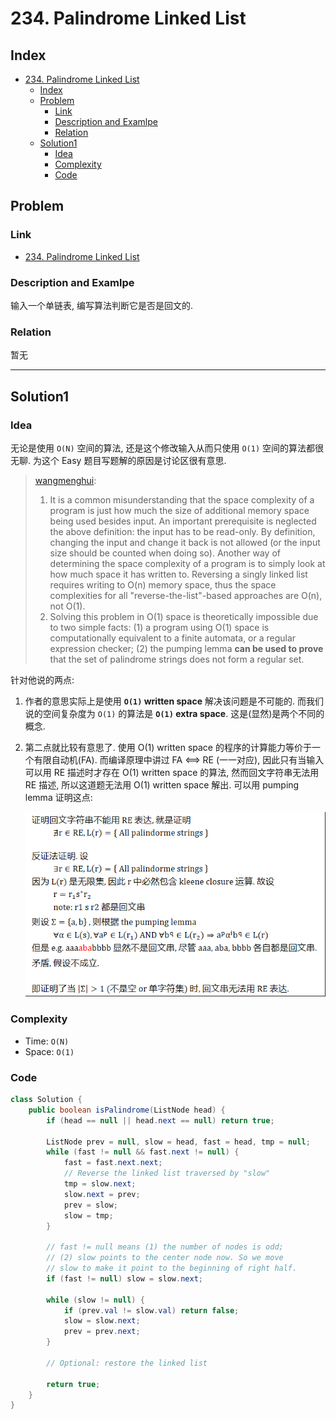 # 234. Palindrome Linked List

## Index

- [234. Palindrome Linked List](#234-palindrome-linked-list)
  - [Index](#index)
  - [Problem](#problem)
    - [Link](#link)
    - [Description and Examlpe](#description-and-examlpe)
    - [Relation](#relation)
  - [Solution1](#solution1)
    - [Idea](#idea)
    - [Complexity](#complexity)
    - [Code](#code)



## Problem

### Link

- [234. Palindrome Linked List][1]

### Description and Examlpe

输入一个单链表, 编写算法判断它是否是回文的.

### Relation

暂无

----

## Solution1

### Idea

无论是使用 `O(N)` 空间的算法, 还是这个修改输入从而只使用 `O(1)` 空间的算法都很无聊. 为这个 Easy 题目写题解的原因是讨论区很有意思.

> [wangmenghui][2]:
>
> 1. It is a common misunderstanding that the space complexity of a program is just how much the size of additional memory space being used besides input. An important prerequisite is neglected the above definition: the input has to be read-only. By definition, changing the input and change it back is not allowed (or the input size should be counted when doing so). Another way of determining the space complexity of a program is to simply look at how much space it has written to. Reversing a singly linked list requires writing to O(n) memory space, thus the space complexities for all "reverse-the-list"-based approaches are O(n), not O(1).
> 2. Solving this problem in O(1) space is theoretically impossible due to two simple facts: (1) a program using O(1) space is computationally equivalent to a finite automata, or a regular expression checker; (2) the pumping lemma **can be used to prove** that the set of palindrome strings does not form a regular set.

针对他说的两点:

1. 作者的意思实际上是使用 **`O(1)` written space** 解决该问题是不可能的. 而我们说的空间复杂度为 `O(1)` 的算法是 **`O(1)` extra space**. 这是(显然)是两个不同的概念.
2. 第二点就比较有意思了. 使用 O(1) written space 的程序的计算能力等价于一个有限自动机(FA). 而编译原理中讲过 FA <==> RE (一一对应), 因此只有当输入可以用 RE 描述时才存在 O(1) written space 的算法, 然而回文字符串无法用 RE 描述, 所以这道题无法用 O(1) written space 解出. 可以用 pumping lemma 证明这点:

    ![234.figure1.png][3]

### Complexity

- Time: `O(N)`
- Space: `O(1)`

### Code

```java
class Solution {
    public boolean isPalindrome(ListNode head) {
        if (head == null || head.next == null) return true;

        ListNode prev = null, slow = head, fast = head, tmp = null;
        while (fast != null && fast.next != null) {
            fast = fast.next.next;
            // Reverse the linked list traversed by "slow"
            tmp = slow.next;
            slow.next = prev;
            prev = slow;
            slow = tmp;
        }

        // fast != null means (1) the number of nodes is odd;
        // (2) slow points to the center node now. So we move
        // slow to make it point to the beginning of right half.
        if (fast != null) slow = slow.next;

        while (slow != null) {
            if (prev.val != slow.val) return false;
            slow = slow.next;
            prev = prev.next;
        }

        // Optional: restore the linked list

        return true;
    }
}
```

[1]: https://leetcode.com/problems/palindrome-linked-list/
[2]: https://leetcode.com/problems/palindrome-linked-list/discuss/64493/Reversing-a-list-is-not-considered-%22O(1)-space%22
[3]: ./images/234.figure1.png
